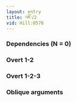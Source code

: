 ```yaml
---
layout: entry
title: འཇོ་√2
vid: Hill:0578
---
```

### Dependencies (N = 0)


### Overt 1-2


### Overt 1-2-3


### Oblique arguments
